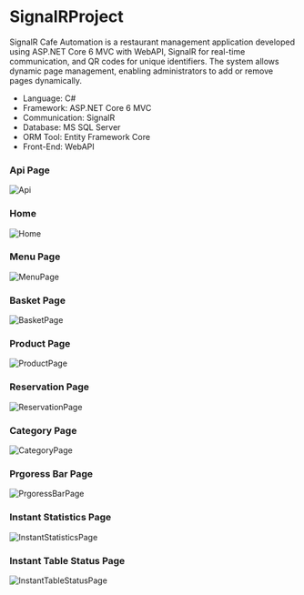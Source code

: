 # SignalRProject
SignalR Cafe Automation is a restaurant management application developed using ASP.NET Core 6 MVC with WebAPI, SignalR for real-time communication, and QR codes for unique identifiers. The system allows dynamic page management, enabling administrators to add or remove pages dynamically.

- Language: C#
- Framework: ASP.NET Core 6 MVC
- Communication: SignalR
- Database: MS SQL Server
- ORM Tool: Entity Framework Core
- Front-End: WebAPI
### Api Page
![Api](/GitImages/api.png)

### Home
![Home](/GitImages/anasayfa.png)

### Menu Page
![MenuPage](/GitImages/Menu.png)

### Basket Page
![BasketPage](/GitImages/sepet.png)
### Product Page
![ProductPage](/GitImages/Urunler.png)

### Reservation Page
![ReservationPage](/GitImages/rezervasyonlar.png)

### Category Page
![CategoryPage](/GitImages/kategoriler.png)

### Prgoress Bar Page
![PrgoressBarPage](/GitImages/anlık%20progress%20bar%20işlemleri.png)

### Instant Statistics Page
![InstantStatisticsPage](/GitImages/anlık%20progress%20bar%20işlemleri.png)

### Instant Table Status Page
![InstantTableStatusPage](/GitImages/anlık%20masadurumları.png)




